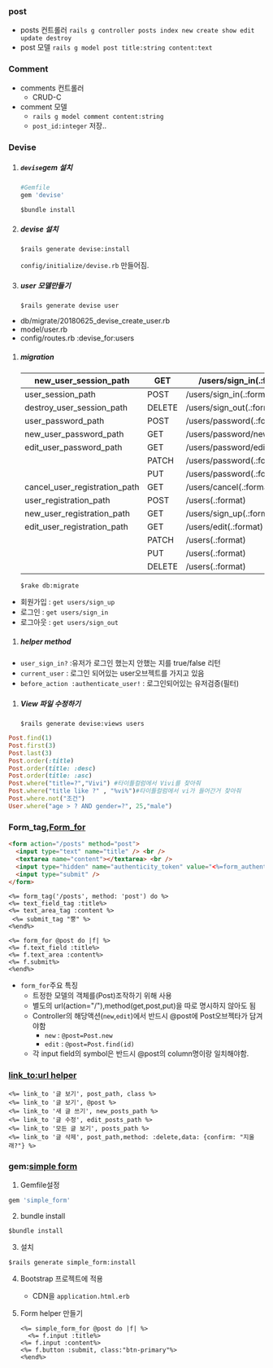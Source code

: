 ### post

- posts 컨트롤러 `rails g controller posts index new create show edit update destroy`
- post 모델 `rails g model post title:string content:text`

### Comment

- comments 컨트롤러
  - CRUD-C
- comment 모델
  - `rails g model comment content:string`
  - `post_id:integer` 저장..

### Devise

1. ##### `devise`gem 설치

   ```ruby
   #Gemfile
   gem 'devise'
   ```

   ```erb
   $bundle install
   ```

2. ##### devise 설치

   ```erb
   $rails generate devise:install
   ```

   `config/initialize/devise.rb` 만들어짐.

   

3. ##### user 모델만들기

   ```erb
   $rails generate devise user
   ```

   

- db/migrate/20180625_devise_create_user.rb
- model/user.rb
- config/routes.rb :devise_for:users

1. ##### migration

   | new_user_session_path         | GET    | /users/sign_in(.:format)       | devise/sessions#new          |
   | ----------------------------- | ------ | ------------------------------ | ---------------------------- |
   | user_session_path             | POST   | /users/sign_in(.:format)       | devise/sessions#create       |
   | destroy_user_session_path     | DELETE | /users/sign_out(.:format)      | devise/sessions#destroy      |
   | user_password_path            | POST   | /users/password(.:format)      | devise/passwords#create      |
   | new_user_password_path        | GET    | /users/password/new(.:format)  | devise/passwords#new         |
   | edit_user_password_path       | GET    | /users/password/edit(.:format) | devise/passwords#edit        |
   |                               | PATCH  | /users/password(.:format)      | devise/passwords#update      |
   |                               | PUT    | /users/password(.:format)      | devise/passwords#update      |
   | cancel_user_registration_path | GET    | /users/cancel(.:format)        | devise/registrations#cancel  |
   | user_registration_path        | POST   | /users(.:format)               | devise/registrations#create  |
   | new_user_registration_path    | GET    | /users/sign_up(.:format)       | devise/registrations#new     |
   | edit_user_registration_path   | GET    | /users/edit(.:format)          | devise/registrations#edit    |
   |                               | PATCH  | /users(.:format)               | devise/registrations#update  |
   |                               | PUT    | /users(.:format)               | devise/registrations#update  |
   |                               | DELETE | /users(.:format)               | devise/registrations#destroy |

   ```erb
   $rake db:migrate
   ```

   

- 회원가입 : `get users/sign_up`
- 로그인 : `get users/sign_in`
- 로그아웃 : `get users/sign_out`

1. ##### helper method

- `user_sign_in?` :유저가 로그인 했는지 안했는 지를 true/false 리턴
- `current_user` : 로그인 되어있는 user오브젝트를 가지고 있음
- `before_action :authenticate_user!` : 로그인되어있는 유저검증(필터)

1. ##### View 파일 수정하기

   ```erb
   $rails generate devise:views users
   ```


~~~ruby
Post.find(1)
Post.first(3)
Post.last(3)
Post.order(:title)
Post.order(title: :desc)
Post.order(title: :asc)
Post.where("title=?","Vivi") #타이틀컬럼에서 Vivi를 찾아줘
Post.where("title like ?" , "%vi%")#타이틀컬럼에서 vi가 들어간거 찾아줘
Post.where.not("조건")
User.where("age > ? AND gender=?", 25,"male")
~~~

### Form_tag,[Form_for](https://guides.rorlab.org/form_helpers.html)

~~~html
<form action="/posts" method="post">
  <input type="text" name="title" /> <br />
  <textarea name="content"></textarea> <br />
  <input type="hidden" name="authenticity_token" value="<%=form_authenticity_token%>">
  <input type="submit" />
</form>
~~~

~~~erb
<%= form_tag('/posts', method: 'post') do %>
<%= text_field_tag :title%>
<%= text_area_tag :content %>
 <%= submit_tag "뿡" %>
<%end%>
~~~

~~~erb
<%= form_for @post do |f| %>
<%= f.text_field :title%>
<%= f.text_area :content%>
<%= f.submit%>
<%end%>
~~~

- `form_for`주요 특징
  - 트정한 모델의 객체를(Post)조작하기 위해 사용
  - 별도의 url(action="/"),method(get,post,put)을 따로 명시하지 않아도 됨
  - Controller의 해당액션(`new`,`edit`)에서 반드시 @post에 Post오브젝타가 담겨야함
    - `new` : `@post=Post.new`
    - `edit` : `@post=Post.find(id)`
  - 각 input field의 symbol은 반드시 @post의 column명이랑 일치해야함.

### [link_to:url helper](https://apidock.com/rails/ActionView/Helpers/UrlHelper/link_to)

~~~erb
<%= link_to '글 보기', post_path, class %>
<%= link_to '글 보기', @post %>
<%= link_to '새 글 쓰기', new_posts_path %>
<%= link_to '글 수정', edit_posts_path %>
<%= link_to '모든 글 보기', posts_path %>
<%= link_to '글 삭제', post_path,method: :delete,data: {confirm: "지울래?"} %>
~~~



### gem:[simple form](https://github.com/plataformatec/simple_form)

1. Gemfile설정

~~~ruby
gem 'simple_form'
~~~

2. bundle install

~~~erb
$bundle install
~~~

3. 설치

~~~erb
$rails generate simple_form:install
~~~

4. Bootstrap 프로젝트에 적용

   - CDN을 `application.html.erb`

5. Form helper 만들기

   ~~~erb
   <%= simple_form_for @post do |f| %>
     <%= f.input :title%>
   <%= f.input :content%>
   <%= f.button :submit, class:"btn-primary"%>
   <%end%>
   ~~~

   